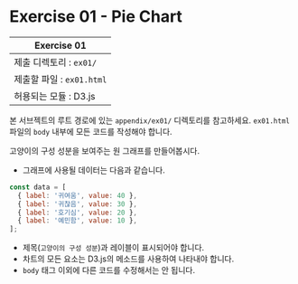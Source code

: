 # Exercise 01 - Pie Chart

| Exercise 01               |
| ------------------------- |
| 제출 디렉토리 : `ex01/`   |
| 제출할 파일 : `ex01.html` |
| 허용되는 모듈 : D3.js     |

본 서브젝트의 루트 경로에 있는 `appendix/ex01/` 디렉토리를 참고하세요. `ex01.html` 파일의 `body` 내부에 모든 코드를 작성해야 합니다.

고양이의 구성 성분을 보여주는 원 그래프를 만들어봅시다.

- 그래프에 사용될 데이터는 다음과 같습니다.

```js
const data = [
  { label: '귀여움', value: 40 },
  { label: '귀찮음', value: 30 },
  { label: '호기심', value: 20 },
  { label: '예민함', value: 10 },
];
```

- 제목(`고양이의 구성 성분`)과 레이블이 표시되어야 합니다.
- 차트의 모든 요소는 D3.js의 메소드를 사용하여 나타내야 합니다.
- `body` 태그 이외에 다른 코드를 수정해서는 안 됩니다.
